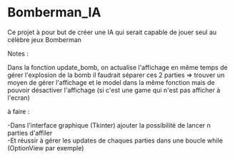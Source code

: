 # Bomberman_IA

Ce projet à pour but de créer une IA qui serait capable de jouer seul au célèbre jeux Bomberman





Notes : 

Dans la fonction update_bomb, on actualise l'affichage en même temps de gérer l'explosion de la bomb
il faudrait séparer ces 2 parties 
=> trouver un moyen de gérer l'affichage et le model dans la même fonction mais de pouvoir désactiver l'affichage (si c'est une game qui n'est pas afficher à l'ecran)



à faire : 

-Dans l'interface graphique (Tkinter) ajouter la possibilité de lancer n parties d'affiler <br>
-Et réussir à gérer les updates de chaques parties dans une boucle while (OptionView par exemple) 

    
